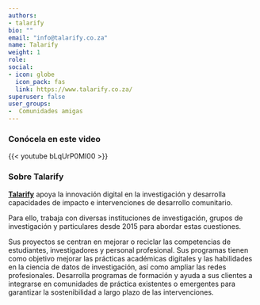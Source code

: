 ```yaml
---
authors:
- talarify
bio: ""
email: "info@talarify.co.za"
name: Talarify
weight: 1
role: 
social:
- icon: globe
  icon_pack: fas
  link: https://www.talarify.co.za/
superuser: false
user_groups:
-  Comunidades amigas
---
```


### Conócela en este video

{{< youtube bLqUrP0MI00 >}} 

### Sobre Talarify

**[Talarify](https://www.talarify.co.za/)** apoya la innovación digital en la investigación y desarrolla capacidades de impacto e intervenciones de desarrollo comunitario.

Para ello, trabaja con diversas instituciones de investigación, grupos de investigación y particulares desde 2015 para abordar estas cuestiones. 

Sus proyectos se centran en mejorar o reciclar las competencias de estudiantes, investigadores y personal profesional. Sus programas tienen como objetivo mejorar las prácticas académicas digitales y las habilidades en la ciencia de datos de investigación, así como ampliar las redes profesionales. Desarrolla programas de formación y ayuda a sus clientes a integrarse en comunidades de práctica existentes o emergentes para garantizar la sostenibilidad a largo plazo de las intervenciones. 


